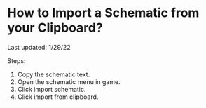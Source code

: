 # How to Import a Schematic from your Clipboard?

Last updated: 1/29/22

Steps:

1. Copy the schematic text.
2. Open the schematic menu in game.
3. Click import schematic.
4. Click import from clipboard.
